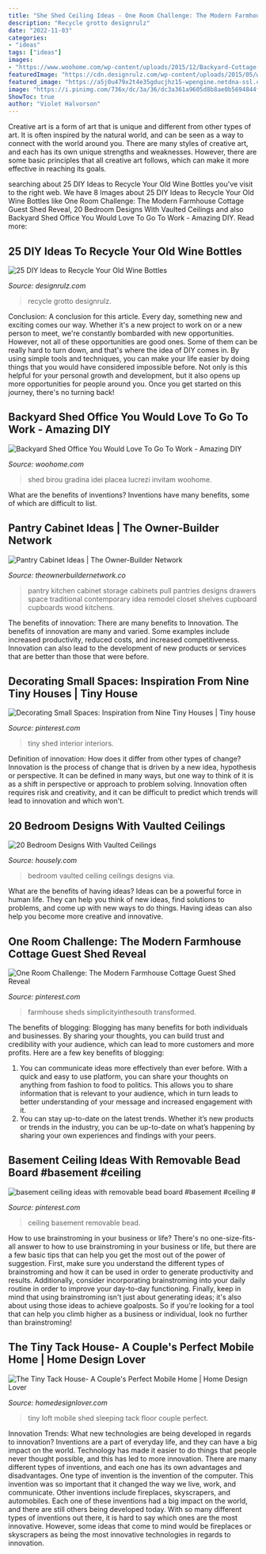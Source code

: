 ```yaml
---
title: "She Shed Ceiling Ideas - One Room Challenge: The Modern Farmhouse Cottage Guest Shed Reveal"
description: "Recycle grotto designrulz"
date: "2022-11-03"
categories:
- "ideas"
tags: ["ideas"]
images:
- "https://www.woohome.com/wp-content/uploads/2015/12/Backyard-Cottage-Office-3.jpg"
featuredImage: "https://cdn.designrulz.com/wp-content/uploads/2015/05/wine-bottle-garden-designrulz-21.jpg"
featured_image: "https://a5j0u479x2t4e35gducjhz15-wpengine.netdna-ssl.com/wp-content/uploads/2016/11/vaulted-ceiling-bedroom-marble-pillows-lamp-bases-750x1147.jpg"
image: "https://i.pinimg.com/736x/dc/3a/36/dc3a361a9605d8b8ae0b5694844f7280.jpg"
ShowToc: true
author: "Violet Halvorson"
---
```



Creative art is a form of art that is unique and different from other types of art. It is often inspired by the natural world, and can be seen as a way to connect with the world around you. There are many styles of creative art, and each has its own unique strengths and weaknesses. However, there are some basic principles that all creative art follows, which can make it more effective in reaching its goals.

	

		
searching about 25 DIY Ideas to Recycle Your Old Wine Bottles you've visit to the right web. We have 8 Images about 25 DIY Ideas to Recycle Your Old Wine Bottles like One Room Challenge: The Modern Farmhouse Cottage Guest Shed Reveal, 20 Bedroom Designs With Vaulted Ceilings and also Backyard Shed Office You Would Love To Go To Work - Amazing DIY. Read more:
		
    
## 25 DIY Ideas To Recycle Your Old Wine Bottles

<img loading=lazy src="https://cdn.designrulz.com/wp-content/uploads/2015/05/wine-bottle-garden-designrulz-21.jpg" onerror="this.onerror=null;this.src='https://tse4.mm.bing.net/th?id=OIP.YQhUxj78V-WUpxXmZfLSLAHaFJ&amp;pid=15.1';" alt="25 DIY Ideas to Recycle Your Old Wine Bottles">

_Source: designrulz.com_

>recycle grotto designrulz. 

	

Conclusion: A conclusion for this article.
Every day, something new and exciting comes our way. Whether it's a new project to work on or a new person to meet, we're constantly bombarded with new opportunities. However, not all of these opportunities are good ones. Some of them can be really hard to turn down, and that's where the idea of DIY comes in.
By using simple tools and techniques, you can make your life easier by doing things that you would have considered impossible before. Not only is this helpful for your personal growth and development, but it also opens up more opportunities for people around you. Once you get started on this journey, there's no turning back!

    
## Backyard Shed Office You Would Love To Go To Work - Amazing DIY

<img loading=lazy src="https://www.woohome.com/wp-content/uploads/2015/12/Backyard-Cottage-Office-3.jpg" onerror="this.onerror=null;this.src='https://tse4.mm.bing.net/th?id=OIP.qx9to9VMWSwLrMgPsA--uwHaJ4&amp;pid=15.1';" alt="Backyard Shed Office You Would Love To Go To Work - Amazing DIY">

_Source: woohome.com_

>shed birou gradina idei placea lucrezi invitam woohome. 

	

What are the benefits of inventions?
Inventions have many benefits, some of which are difficult to list.

    
## Pantry Cabinet Ideas | The Owner-Builder Network

<img loading=lazy src="http://theownerbuildernetwork.co/wp-content/uploads/2014/04/Pantry_Cabinet_Idea_19.jpg" onerror="this.onerror=null;this.src='https://tse3.mm.bing.net/th?id=OIP.xNmHhet4ME28P5e-rcLD1AHaKV&amp;pid=15.1';" alt="Pantry Cabinet Ideas | The Owner-Builder Network">

_Source: theownerbuildernetwork.co_

>pantry kitchen cabinet storage cabinets pull pantries designs drawers space traditional contemporary idea remodel closet shelves cupboard cupboards wood kitchens. 

	

The benefits of innovation: There are many benefits to Innovation.
The benefits of innovation are many and varied. Some examples include increased productivity, reduced costs, and increased competitiveness. Innovation can also lead to the development of new products or services that are better than those that were before.

    
## Decorating Small Spaces: Inspiration From Nine Tiny Houses | Tiny House

<img loading=lazy src="https://i.pinimg.com/736x/8b/f1/12/8bf1129938c700cb657361d9b9364a21--tiny-house-interiors-shed-house-interior.jpg" onerror="this.onerror=null;this.src='https://tse4.mm.bing.net/th?id=OIP.e4N4-wzidnndJwfsaRuW7AAAAA&amp;pid=15.1';" alt="Decorating Small Spaces: Inspiration from Nine Tiny Houses | Tiny house">

_Source: pinterest.com_

>tiny shed interior interiors. 

	

Definition of innovation: How does it differ from other types of change?
Innovation is the process of change that is driven by a new idea, hypothesis or perspective. It can be defined in many ways, but one way to think of it is as a shift in perspective or approach to problem solving. Innovation often requires risk and creativity, and it can be difficult to predict which trends will lead to innovation and which won't.

    
## 20 Bedroom Designs With Vaulted Ceilings

<img loading=lazy src="https://a5j0u479x2t4e35gducjhz15-wpengine.netdna-ssl.com/wp-content/uploads/2016/11/vaulted-ceiling-bedroom-marble-pillows-lamp-bases-750x1147.jpg" onerror="this.onerror=null;this.src='https://tse1.mm.bing.net/th?id=OIP.90lWk6FuKm9nRqCLxcarJQHaLU&amp;pid=15.1';" alt="20 Bedroom Designs With Vaulted Ceilings">

_Source: housely.com_

>bedroom vaulted ceiling ceilings designs via. 

	

What are the benefits of having ideas?
Ideas can be a powerful force in human life. They can help you think of new ideas, find solutions to problems, and come up with new ways to do things. Having ideas can also help you become more creative and innovative.

    
## One Room Challenge: The Modern Farmhouse Cottage Guest Shed Reveal

<img loading=lazy src="https://i.pinimg.com/736x/34/29/2d/34292db55a6d7b5d119dc4b653494352.jpg" onerror="this.onerror=null;this.src='https://tse3.mm.bing.net/th?id=OIP.28ABzF63a_PujQorh-SOzAHaJ0&amp;pid=15.1';" alt="One Room Challenge: The Modern Farmhouse Cottage Guest Shed Reveal">

_Source: pinterest.com_

>farmhouse sheds simplicityinthesouth transformed. 

	

The benefits of blogging:
Blogging has many benefits for both individuals and businesses. By sharing your thoughts, you can build trust and credibility with your audience, which can lead to more customers and more profits. Here are a few key benefits of blogging: 
1. You can communicate ideas more effectively than ever before. With a quick and easy to use platform, you can share your thoughts on anything from fashion to food to politics. This allows you to share information that is relevant to your audience, which in turn leads to better understanding of your message and increased engagement with it. 
2. You can stay up-to-date on the latest trends. Whether it’s new products or trends in the industry, you can be up-to-date on what’s happening by sharing your own experiences and findings with your peers.

    
## Basement Ceiling Ideas With Removable Bead Board #basement #ceiling #

<img loading=lazy src="https://i.pinimg.com/736x/dc/3a/36/dc3a361a9605d8b8ae0b5694844f7280.jpg" onerror="this.onerror=null;this.src='https://tse3.mm.bing.net/th?id=OIP.rYcU6Du2goidSFj8wp3cpAHaJ4&amp;pid=15.1';" alt="basement ceiling ideas with removable bead board #basement #ceiling #">

_Source: pinterest.com_

>ceiling basement removable bead. 

	

How to use brainstroming in your business or life?
There's no one-size-fits-all answer to how to use brainstroming in your business or life, but there are a few basic tips that can help you get the most out of the power of suggestion. First, make sure you understand the different types of brainstroming and how it can be used in order to generate productivity and results. Additionally, consider incorporating brainstroming into your daily routine in order to improve your day-to-day functioning. Finally, keep in mind that using brainstroming isn't just about generating ideas; it's also about using those ideas to achieve goalposts. So if you're looking for a tool that can help you climb higher as a business or individual, look no further than brainstroming!

    
## The Tiny Tack House- A Couple&#039;s Perfect Mobile Home | Home Design Lover

<img loading=lazy src="https://homedesignlover.com/wp-content/uploads/2012/11/4-upper-view.jpg" onerror="this.onerror=null;this.src='https://tse2.mm.bing.net/th?id=OIP.CxQhb6mysj-HYXqGWvPobQHaKw&amp;pid=15.1';" alt="The Tiny Tack House- A Couple&#039;s Perfect Mobile Home | Home Design Lover">

_Source: homedesignlover.com_

>tiny loft mobile shed sleeping tack floor couple perfect. 

	

Innovation Trends: What new technologies are being developed in regards to innovation?
Inventions are a part of everyday life, and they can have a big impact on the world. Technology has made it easier to do things that people never thought possible, and this has led to more innovation. There are many different types of inventions, and each one has its own advantages and disadvantages. One type of invention is the invention of the computer. This invention was so important that it changed the way we live, work, and communicate. Other inventions include fireplaces, skyscrapers, and automobiles. Each one of these inventions had a big impact on the world, and there are still others being developed today. With so many different types of inventions out there, it is hard to say which ones are the most innovative. However, some ideas that come to mind would be fireplaces or skyscrapers as being the most innovative technologies in regards to innovation.

